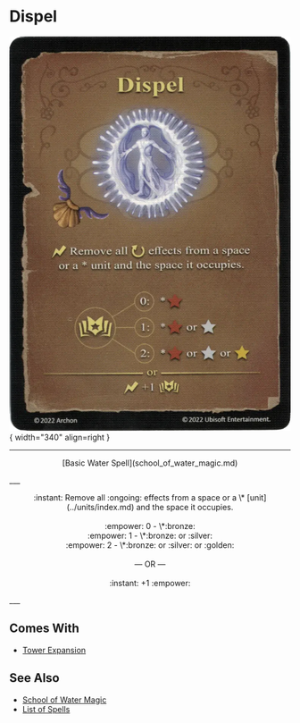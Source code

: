 # Dispel

![Dispel](../assets/spells-dispel.webp){ width="340" align=right }

___
<p style="text-align: center;" markdown>[Basic Water Spell](school_of_water_magic.md)</p>
___
<p style="text-align: center;" markdown>:instant: Remove all :ongoing: effects from a space or a \* [unit](../units/index.md) and the space it occupies.<br><br>:empower: 0 - \*:bronze:<br>:empower: 1 - \*:bronze: or :silver:<br>:empower: 2 - \*:bronze: or :silver: or :golden:<br><br>— OR —<br><br>:instant: +1 :empower:</p>
___


## Comes With

- [Tower Expansion](../content.md)


## See Also

- [School of Water Magic](school_of_water_magic.md)
- [List of Spells](index.md)
